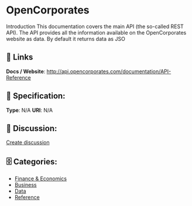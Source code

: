 # OpenCorporates


Introduction This documentation covers the main API (the so-called REST API).  The API provides all the information available on the OpenCorporates website as data. By default it returns data as JSO

##  🔗 Links
**Docs / Website**: http://api.opencorporates.com/documentation/API-Reference

## 🧬 Specification:
**Type**: N/A
**URI**: N/A

## 💬 Discussion:
[Create discussion](https://github.com/apis-list/apis-list/discussions/new)

## 🗄️ Categories:
- [Finance & Economics](https://github.com/apis-list/apis-list#finance--economics)
- [Business](https://github.com/apis-list/apis-list#business)
- [Data](https://github.com/apis-list/apis-list#data)
- [Reference](https://github.com/apis-list/apis-list#reference)



